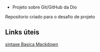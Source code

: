 * Projeto sobre Git/GitHub da Dio

Repositorio criado para o desafio de projeto

## Links úteis
[sintaxe Basica Mackdown](https://www.markdownguide.org/basic-syntax/)
